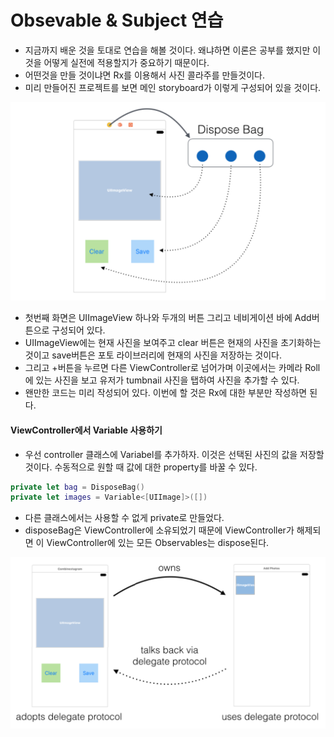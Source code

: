 # Obsevable & Subject 연습

- 지금까지 배운 것을 토대로 연습을 해볼 것이다. 왜냐하면 이론은 공부를 했지만 이것을 어떻게 실전에 적용할지가 중요하기 때문이다.
- 어떤것을 만들 것이냐면 Rx를 이용해서 사진 콜라주를 만들것이다.
- 미리 만들어진 프로젝트를 보면 메인 storyboard가 이렇게 구성되어 있을 것이다.

<img src="https://github.com/simajune/RxSwift/blob/master/Documents/Ch4-1/1.png?raw=true" width="800px"/>

* 첫번째 화면은 UIImageView 하나와 두개의 버튼 그리고 네비게이션 바에 Add버튼으로 구성되어 있다.
* UIImageView에는 현재 사진을 보여주고 clear 버튼은 현재의 사진을 초기화하는 것이고 save버튼은 포토 라이브러리에 현재의 사진을 저장하는 것이다.
* 그리고 +버튼을 누르면 다른 ViewController로 넘어가며 이곳에서는 카메라 Roll에 있는 사진을 보고 유저가 tumbnail 사진을 탭하여 사진을 추가할 수 있다.
* 왠만한 코드는 미리 작성되어 있다. 이번에 할 것은 Rx에 대한 부분만 작성하면 된다.

#### ViewController에서 Variable 사용하기

* 우선 controller 클래스에 Variabel<UIImage>를 추가하자. 이것은 선택된 사진의 값을 저장할 것이다. 수동적으로 원할 때 값에 대한 property를 바꿀 수 있다. 

```swift
private let bag = DisposeBag()
private let images = Variable<[UIImage]>([])
```

* 다른 클래스에서는 사용할 수 없게 private로 만들었다.
* disposeBag은 ViewController에 소유되었기 때문에 ViewController가 해제되면 이 ViewController에 있는 모든 Observables는 dispose된다.

<img src="https://github.com/simajune/RxSwift/blob/master/Documents/Ch4-1/2.png?raw=true" width ="800px"/>